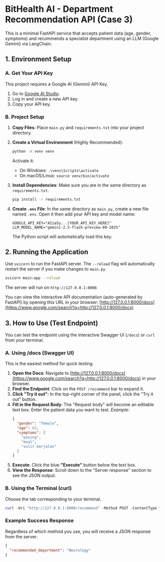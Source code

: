 # BitHealth AI - Department Recommendation API (Case 3)

This is a minimal FastAPI service that accepts patient data (age, gender, symptoms) and recommends a specialist department using an LLM (Google Gemini) via LangChain.

## 1. Environment Setup

### A. Get Your API Key
This project requires a Google AI (Gemini) API Key.

1.  Go to [Google AI Studio](https://aistudio.google.com/).
2.  Log in and create a new API key.
3.  Copy your API key.

### B. Project Setup
1.  **Copy Files**: Place `main.py` and `requirements.txt` into your project directory.

2.  **Create a Virtual Environment** (Highly Recommended):
    ```bash
    python -m venv venv
    ```
    Activate it:
    -   On Windows: `.\venv\Scripts\activate`
    -   On macOS/Linux: `source venv/bin/activate`

3.  **Install Dependencies**:
    Make sure you are in the same directory as `requirements.txt`.
    ```bash
    pip install -r requirements.txt
    ```

4.  **Create `.env` File**:
    In the same directory as `main.py`, create a new file named `.env`. Open it then add your API key and model name:
    ```
    GOOGLE_API_KEY="AIzaSy...[YOUR_API_KEY_HERE]"
    LLM_MODEL_NAME="gemini-2.5-flash-preview-09-2025"
    ```
    The Python script will automatically load this key.

## 2. Running the Application

Use `uvicorn` to run the FastAPI server. The `--reload` flag will automatically restart the server if you make changes to `main.py`.

```bash
uvicorn main:app --reload
````

The server will run on `http://127.0.0.1:8000`.

You can view the interactive API documentation (auto-generated by FastAPI) by opening this URL in your browser:
[http://127.0.0.1:8000/docs](https://www.google.com/search?q=http://127.0.0.1:8000/docs)

## 3\. How to Use (Test Endpoint)

You can test the endpoint using the interactive Swagger UI (`/docs`) or `curl` from your terminal.

### A. Using /docs (Swagger UI)

This is the easiest method for quick testing.

1.  **Open the Docs**: Navigate to [http://127.0.0.1:8000/docs](https://www.google.com/search?q=http://127.0.0.1:8000/docs) in your browser.
2.  **Find the Endpoint**: Click on the `POST /recommend` bar to expand it.
3.  **Click "Try it out"**: In the top-right corner of the panel, click the "Try it out" button.
4.  **Fill in the Request Body**: The "Request body" will become an editable text box. Enter the patient data you want to test.
    *Example:*
    ```json
    {
      "gender": "female",
      "age": 62,
      "symptoms": [
        "pusing", 
        "mual", 
        "sulit berjalan"
      ]
    }
    ```
5.  **Execute**: Click the blue **"Execute"** button below the text box.
6.  **View the Response**: Scroll down to the "Server response" section to see the JSON output.

### B. Using the Terminal (curl)

Choose the tab corresponding to your terminal.

```powershell
curl -Uri "http://127.0.0.1:8000/recommend" -Method POST -ContentType "application/json" -Body '{"gender": "female", "age": 62, "symptoms": ["pusing", "mual", "sulit berjalan", "kehilangan keseimbangan"]}' | Select-Object -ExpandProperty Content
```

### Example Success Response

Regardless of which method you use, you will receive a JSON response from the server:

```json
{
  "recommended_department": "Neurology"
}
```